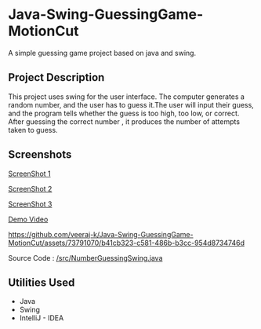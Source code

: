# Java-Swing-GuessingGame-MotionCut
A simple guessing game project based on java and swing. 

## Project Description
This project uses swing for the user interface. The computer generates a random number, and the user has to guess it.The user will input their guess, and the program tells whether the guess is too high, too low, or correct. After guessing the correct number , it produces the number of attempts taken to guess.

## Screenshots

[ScreenShot 1](https://github.com/veeraj-k/Java-Swing-GuessingGame-MotionCut/blob/main/screenshots/1.png)

[ScreenShot 2](https://github.com/veeraj-k/Java-Swing-GuessingGame-MotionCut/blob/main/screenshots/2.png)

[ScreenShot 3](https://github.com/veeraj-k/Java-Swing-GuessingGame-MotionCut/blob/main/screenshots/3.png)

[Demo Video](https://github.com/veeraj-k/Java-Swing-GuessingGame-MotionCut/blob/main/screenshots/NumberGuess.mkv)



https://github.com/veeraj-k/Java-Swing-GuessingGame-MotionCut/assets/73791070/b41cb323-c581-486b-b3cc-954d8734746d



Source Code : [/src/NumberGuessingSwing.java](https://github.com/veeraj-k/Java-Swing-GuessingGame-MotionCut/blob/main/screenshots/NumberGuess.mkv)

## Utilities Used
* Java
* Swing
* IntelliJ - IDEA
